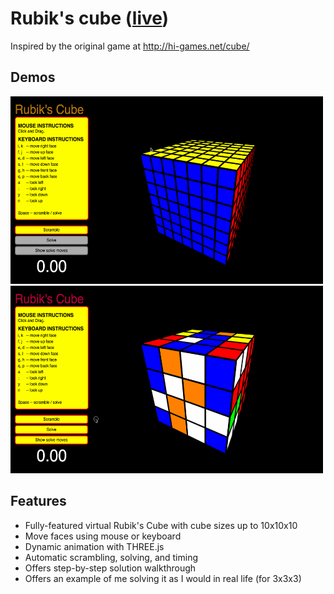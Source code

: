 # Rubik's cube ([live](http://scott-mck.github.io/rubiks_cube/))
Inspired by the original game at http://hi-games.net/cube/

## Demos
<img src="./demos/scramble.gif" width=500 height=300/>
<img src="./demos/solve.gif" width=500 height=300/>

## Features
* Fully-featured virtual Rubik's Cube with cube sizes up to 10x10x10
* Move faces using mouse or keyboard
* Dynamic animation with THREE.js
* Automatic scrambling, solving, and timing
* Offers step-by-step solution walkthrough
* Offers an example of me solving it as I would in real life (for 3x3x3)
